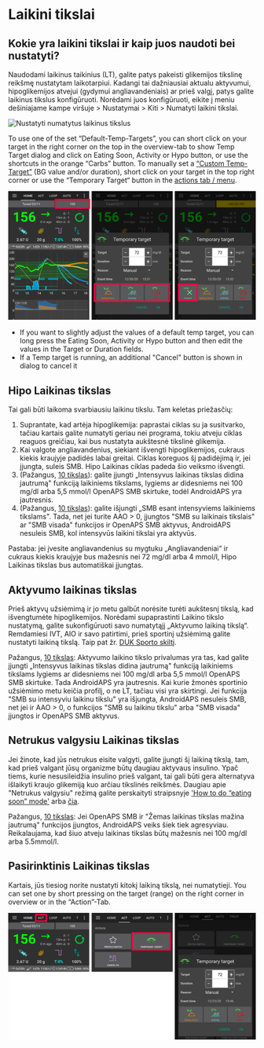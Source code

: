 # Laikini tikslai

## Kokie yra laikini tikslai ir kaip juos naudoti bei nustatyti?

Naudodami laikinus taikinius (LT), galite patys pakeisti glikemijos tikslinę reikšmę nustatytam laikotarpiui. Kadangi tai dažniausiai aktualu aktyvumui, hipoglikemijos atvejui (gydymui angliavandeniais) ar prieš valgį, patys galite laikinus tikslus konfigūruoti. Norėdami juos konfigūruoti, eikite į meniu dešiniajame kampe viršuje > Nustatymai > Kiti > Numatyti laikini tikslai.

![Nustatyti numatytus laikinus tikslus](../images/TempTarget_Default.png)

To use one of the set “Default-Temp-Targets”, you can short click on your target in the right corner on the top in the overview-tab to show Temp Target dialog and click on Eating Soon, Activity or Hypo button, or use the shortcuts in the orange “Carbs” button. To manually set a [“Custom Temp-Target”](../Usage/temptarget#custom-temp-target) (BG value and/or duration), short click on your target in the top right corner or use the “Temporary Target“ button in the [actions tab / menu](../Configuration/Config-Builder#actions).

![Nustatyti laikiną tikslą](../images/TempTarget_Set2.png)

- If you want to slightly adjust the values of a default temp target, you can long press the Eating Soon, Activity or Hypo button and then edit the values in the Target or Duration fields.
- If a Temp target is running, an additional "Cancel" button is shown in dialog to cancel it

## Hipo Laikinas tikslas

Tai gali būti laikoma svarbiausiu laikinu tikslu. Tam keletas priežasčių:

1. Suprantate, kad artėja hipoglikemija: paprastai ciklas su ja susitvarko, tačiau kartais galite numatyti geriau nei programa, tokiu atveju ciklas reaguos greičiau, kai bus nustatyta aukštesnė tikslinė glikemija.
2. Kai valgote angliavandenius, siekiant išvengti hipoglikemijos, cukraus kiekis kraujyje padidės labai greitai. Ciklas koreguos šį padidėjimą ir, jei įjungta, suleis SMB. Hipo Laikinas ciklas padeda šio veiksmo išvengti. 
3. (Pažangus, [10 tikslas](../Usage/Objectives#objective-10-enabling-additional-oref1-features-for-daytime-use-such-as-super-micro-bolus-smb)): galite įjungti „Intensyvus laikinas tikslas didina jautrumą" funkciją laikiniems tikslams, lygiems ar didesniems nei 100 mg/dl arba 5,5 mmol/l OpenAPS SMB skirtuke, todėl AndroidAPS yra jautresnis.
4. (Pažangus, [10 tikslas](../Usage/Objectives#objective-10-enabling-additional-oref1-features-for-daytime-use-such-as-super-micro-bolus-smb)): galite išjungti „SMB esant intensyviems laikiniems tikslams". Tada, net jei turite AAO > 0, įjungtos "SMB su laikinais tikslais" ar "SMB visada" funkcijos ir OpenAPS SMB aktyvus, AndroidAPS nesuleis SMB, kol intensyvūs laikini tikslai yra aktyvūs. 

Pastaba: jei įvesite angliavandenius su mygtuku „Angliavandeniai“ ir cukraus kiekis kraujyje bus mažesnis nei 72 mg/dl arba 4 mmol/l, Hipo Laikinas tikslas bus automatiškai įjungtas.

## Aktyvumo laikinas tikslas

Prieš aktyvų užsiėmimą ir jo metu galbūt norėsite turėti aukštesnį tikslą, kad išvengtumėte hipoglikemijos. Norėdami supaprastinti Laikino tikslo nustatymą, galite sukonfigūruoti savo numatytąjį „Aktyvumo laikiną tikslą“. Remdamiesi IVT, AIO ir savo patirtimi, prieš sportinį užsiėmimą galite nustatyti laikiną tikslą. Taip pat žr. [DUK Sporto skiltį](../Getting-Started/FAQ#sports).

Pažangus, [10 tikslas](../Usage/Objectives#objective-10-enabling-additional-oref1-features-for-daytime-use-such-as-super-micro-bolus-smb): Aktyvumo laikino tikslo privalumas yra tas, kad galite įjungti „Intensyvus laikinas tikslas didina jautrumą" funkciją laikiniems tikslams lygiems ar didesniems nei 100 mg/dl arba 5,5 mmol/l OpenAPS SMB skirtuke. Tada AndroidAPS yra jautresnis. Kai kurie žmonės sportinio užsiėmimo metu keičia profilį, o ne LT, tačiau visi yra skirtingi. Jei funkcija "SMB su intensyviu laikinu tikslu" yra išjungta, AndroidAPS nesuleis SMB, net jei ir AAO > 0, o funkcijos "SMB su laikinu tikslu" arba "SMB visada" įjungtos ir OpenAPS SMB aktyvus.

## Netrukus valgysiu Laikinas tikslas

Jei žinote, kad jūs netrukus eisite valgyti, galite įjungti šį laikiną tikslą, tam, kad prieš valgant jūsų organizme būtų daugiau aktyvaus insulino. Ypač tiems, kurie nesusileidžia insulino prieš valgant, tai gali būti gera alternatyva išlaikyti kraujo glikemiją kuo arčiau tikslinės reikšmės. Daugiau apie "Netrukus valgysiu" režimą galite perskaityti straipsnyje ['How to do “eating soon” mode'](https://diyps.org/2015/03/26/how-to-do-eating-soon-mode-diyps-lessons-learned/) arba [čia](https://diyps.org/tag/eating-soon-mode/).

Pažangus, [10 tikslas](../Usage/Objectives#objective-10-enabling-additional-oref1-features-for-daytime-use-such-as-super-micro-bolus-smb): Jei OpenAPS SMB ir "Žemas laikinas tikslas mažina jautrumą" funkcijos įjungtos, AndroidAPS veiks šiek tiek agresyviau. Reikalaujama, kad šiuo atveju laikinas tikslas būtų mažesnis nei 100 mg/dl arba 5.5mmol/l.

## Pasirinktinis Laikinas tikslas

Kartais, jūs tiesiog norite nustatyti kitokį laikiną tikslą, nei numatytieji. You can set one by short pressing on the target (range) on the right corner in overview or in the “Action”-Tab.

![Nustatyti laikiną tikslą per Veiksmų skirtuką](../images/TempTarget_ActionTab.png)